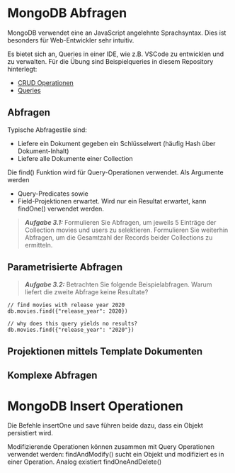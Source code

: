 # MongoDB Abfragen
MongoDB verwendet eine an JavaScript angelehnte Sprachsyntax. Dies ist besonders für Web-Entwickler sehr intuitiv. 

Es bietet sich an, Queries in einer IDE, wie z.B. VSCode zu entwicklen und zu verwalten. Für die Übung sind Beispielqueries in diesem Repository hinterlegt:
- [CRUD Operationen](Queries/1_mongo_db_crud.js)
- [Queries](Queries/2_mongo_db_queries.js)

## Abfragen
Typische Abfragestile sind:
- Liefere ein Dokument gegeben ein Schlüsselwert (häufig Hash über Dokument-Inhalt)
- Liefere alle Dokumente einer Collection

Die find() Funktion wird für Query-Operationen verwendet. Als Argumente werden
- Query-Predicates sowie
- Field-Projektionen erwartet.
Wird nur ein Resultat erwartet, kann findOne() verwendet werden.

> **_Aufgabe 3.1:_** Formulieren Sie Abfragen, um jeweils 5 Einträge der Collection movies und users zu selektieren. Formulieren Sie weiterhin Abfragen, um die Gesamtzahl der Records beider Collections zu ermitteln.


## Parametrisierte Abfragen
> **_Aufgabe 3.2:_** Betrachten Sie folgende Beispielabfragen. Warum liefert die zweite Abfrage keine Resultate?

```
// find movies with release year 2020
db.movies.find({"release_year": 2020})

// why does this query yields no results?
db.movies.find({"release_year": "2020"})
```

## Projektionen mittels Template Dokumenten


## Komplexe Abfragen


# MongoDB Insert Operationen
Die Befehle insertOne und save führen beide dazu, dass ein Objekt persistiert wird.

Modifizierende Operationen können zusammen mit Query Operationen verwendet werden: findAndModify() sucht ein Objekt und modifiziert es in einer Operation. Analog existiert findOneAndDelete()